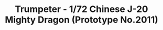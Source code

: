 ---
layout: product
title: "Trumpeter - 1/72 Chinese J-20 Mighty Dragon (Prototype No.2011)"
price: "2950" 
desc: "N/A"
img_path: "/assets/img/TRU01665.jpg"
brand: "N/A"
available: false
special_offer: false
new: false
soon: false
cat: "010000"
subcat: "013400"
subsubcat: "0N/A"
sifra: "TRU01665"
popular: true
---
